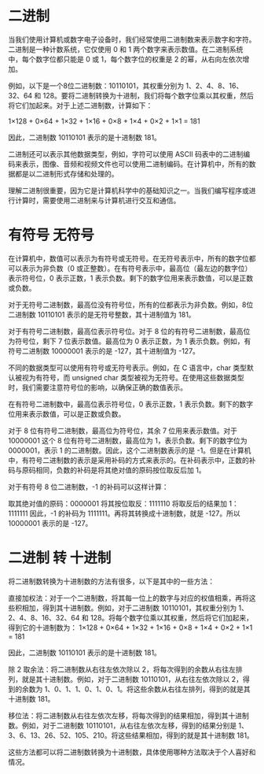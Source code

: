 # 二进制


当我们使用计算机或数字电子设备时，我们经常使用二进制数来表示数字和字符。二进制是一种计数系统，它仅使用 0 和 1 两个数字来表示数值。在二进制系统中，每个数字位都只能是 0 或 1，每个数字位的权重是 2 的幂，从右向左依次增加。

例如，以下是一个8位二进制数：10110101，其权重分别为 1、2、4、8、16、32、64 和 128。要将二进制转换为十进制，我们将每个数字位乘以其权重，然后将它们加起来。对于上述二进制数，计算如下：

1×128 + 0×64 + 1×32 + 1×16 + 0×8 + 1×4 + 0×2 + 1×1 = 181

因此，二进制数 10110101 表示的是十进制数 181。

二进制还可以表示其他数据类型，例如，字符可以使用 ASCII 码表中的二进制编码来表示，图像、音频和视频文件也可以使用二进制编码。在计算机中，所有的数据都是以二进制形式存储和处理的。

理解二进制很重要，因为它是计算机科学中的基础知识之一。当我们编写程序或进行计算时，需要使用二进制来与计算机进行交互和通信。


# 有符号 无符号
在计算机中，数值可以表示为有符号或无符号。在无符号表示中，所有的数字位都可以表示为非负数（0 或正整数）。在有符号表示中，最高位（最左边的数字位）表示符号位，0 表示正数，1 表示负数。剩下的数字位用来表示数值，可以是正数或负数。

对于无符号二进制数，最高位没有符号位，所有的位都表示为非负数。例如，8位二进制数 10110101 表示的是无符号整数，其十进制值为 181。

对于有符号二进制数，最高位表示符号位。对于 8 位的有符号二进制数，最高位为符号位，剩下 7 位表示数值。最高位为 0 表示正数，为 1 表示负数。例如，有符号二进制数 10000001 表示的是 -127，其十进制值为 -127。

不同的数据类型可以使用有符号或无符号表示。例如，在 C 语言中，char 类型默认被视为有符号，而 unsigned char 类型被视为无符号。在使用这些数据类型时，我们需要注意符号位的影响，以确保正确的数值表示。


在有符号二进制数中，最高位表示符号位，0 表示正数，1 表示负数。剩下的数字位用来表示数值，可以是正数或负数。

对于 8 位有符号二进制数，最高位为符号位，其余 7 位用来表示数值。对于 10000001 这个 8 位有符号二进制数，最高位为 1，表示负数。剩下的数字位为 0000001，表示 1 的二进制数。因此，这个二进制数表示的是 -1。但是在计算机中，有符号二进制数的表示是采用补码的方式来表示的。在补码表示中，正数的补码与原码相同，负数的补码是将其绝对值的原码按位取反后加 1。

对于有符号 8 位二进制数，-1 的补码可以这样计算：

取其绝对值的原码：0000001
将其按位取反：1111110
将取反后的结果加 1：1111111
因此，-1 的补码为 1111111。再将其转换成十进制数，就是 -127。所以 10000001 表示的是 -127。



# 二进制 转 十进制

将二进制数转换为十进制数的方法有很多，以下是其中的一些方法：

直接加权法：对于一个二进制数，将其每一位上的数字与对应的权值相乘，再将这些积相加，得到其十进制数。例如，对于二进制数 10110101，其权重分别为 1、2、4、8、16、32、64 和 128。将每个数字位乘以其权重，然后将它们加起来，得到它的十进制数为：
1×128 + 0×64 + 1×32 + 1×16 + 0×8 + 1×4 + 0×2 + 1×1 = 181

因此，二进制数 10110101 表示的是十进制数 181。

除 2 取余法：将二进制数从右往左依次除以 2，将每次得到的余数从右往左排列，就是其十进制数。例如，对于二进制数 10110101，从右往左依次除以 2，得到的余数为 1、0、1、1、0、1、0、1。将这些余数从右往左排列，得到的就是其十进制数 181。

移位法：将二进制数从右往左依次左移，将每次得到的结果相加，得到其十进制数。例如，对于二进制数 10110101，从右往左依次左移，得到的结果分别是 1、3、6、13、26、52、105、210。将这些结果相加，得到的就是其十进制数 181。

这些方法都可以将二进制数转换为十进制数，具体使用哪种方法取决于个人喜好和情况。